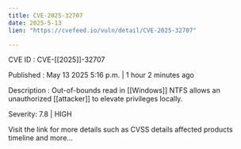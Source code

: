 ```yaml
---
title: CVE-2025-32707
date: 2025-5-13
lien: "https://cvefeed.io/vuln/detail/CVE-2025-32707"

---
```


CVE ID : CVE-[[2025]]-32707

Published :  May 13
2025
5:16 p.m. | 1 hour
2 minutes ago

Description : Out-of-bounds read in [[Windows]] NTFS allows an unauthorized [[attacker]] to elevate privileges locally.

Severity: 7.8 | HIGH

Visit the link for more details
such as CVSS details
affected products
timeline
and more...
